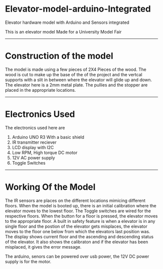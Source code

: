 # Elevator-model-arduino-Integrated
Elevator hardware model with Arduino and Sensors integrated

This is an elevator model Made for a University Model Fair
***

# Construction of the model
The model is made using a few pieces of 2X4 Pieces of the wood.
The wood is cut to make up the base of the of the project and the vertcal supports with a slit in between where the elevator will glide up and down.
The elevator here is a 2mm metal plate. The pullies and the stopper are placed in the appropriate locations.

***

# Electronics Used
The electronics used here are
1. Arduino UNO R3 With a basic shield
2. IR transmitter reciever
3. LCD display with I2C
4. Low RPM, High torque DC motor
5. 12V AC power supply
6. Toggle Switches
***

# Working Of the Model
The IR sensors are places on the different locations mimicing different floors.
When the model is booted up, there is an initial calibration where the elevator moves to the lowest floor.
The Toggle switches are wired for the respective floors. When the button for a floor is pressed, the elevator moves to the appropriate floor.
A built in safety feature is when a elevator is in any single floor and the postion of the elevator gets misplaces, the elevator moves to the floor one below from which the elevators last position was.
The display shows current floor and the ascending and descending status of the elevator. It also shows the calibraton and if the elevator has been misplaced, it gives the error message.

The arduino, senors can be powered over usb power, the 12V DC power supply is for the motor.


[pic1]: Elevator-model-arduino-Integrated/005.JPG
[pic2]: Elevator-model-arduino-Integrated/004.JPG
